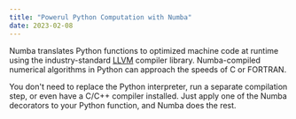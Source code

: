 ```yaml
---
title: "Powerul Python Computation with Numba"
date: 2023-02-08
---
```


Numba translates Python functions to optimized machine code at runtime using the industry-standard [LLVM](https://llvm.org/) compiler library. Numba-compiled numerical algorithms in Python can approach the speeds of C or FORTRAN.

You don't need to replace the Python interpreter, run a separate compilation step, or even have a C/C++ compiler installed. Just apply one of the Numba decorators to your Python function, and Numba does the rest.
